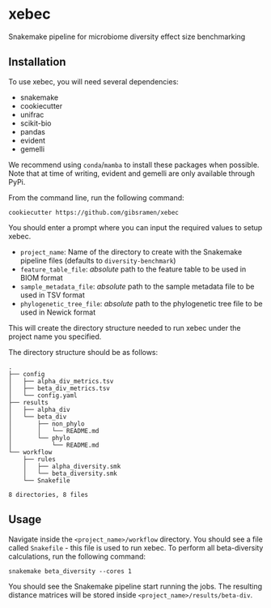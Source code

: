 # xebec

Snakemake pipeline for microbiome diversity effect size benchmarking

## Installation

To use xebec, you will need several dependencies:

* snakemake
* cookiecutter
* unifrac
* scikit-bio
* pandas
* evident
* gemelli

We recommend using `conda`/`mamba` to install these packages when possible.
Note that at time of writing, evident and gemelli are only available through PyPi.

From the command line, run the following command:

```
cookiecutter https://github.com/gibsramen/xebec
```

You should enter a prompt where you can input the required values to setup xebec.

* `project_name`: Name of the directory to create with the Snakemake pipeline files (defaults to `diversity-benchmark`)
* `feature_table_file`: *absolute* path to the feature table to be used in BIOM format
* `sample_metadata_file`: *absolute* path to the sample metadata file to be used in TSV format
* `phylogenetic_tree_file`: *absolute* path to the phylogenetic tree file to be used in Newick format

This will create the directory structure needed to run xebec under the project name you specified.

The directory structure should be as follows:

```
.
├── config
│   ├── alpha_div_metrics.tsv
│   ├── beta_div_metrics.tsv
│   └── config.yaml
├── results
│   ├── alpha_div
│   └── beta_div
│       ├── non_phylo
│       │   └── README.md
│       └── phylo
│           └── README.md
└── workflow
    ├── rules
    │   ├── alpha_diversity.smk
    │   └── beta_diversity.smk
    └── Snakefile

8 directories, 8 files
```

## Usage

Navigate inside the `<project_name>/workflow` directory.
You should see a file called `Snakefile` - this file is used to run xebec.
To perform all beta-diversity calculations, run the following command:

```
snakemake beta_diversity --cores 1
```

You should see the Snakemake pipeline start running the jobs.
The resulting distance matrices will be stored inside `<project_name>/results/beta-div`.
